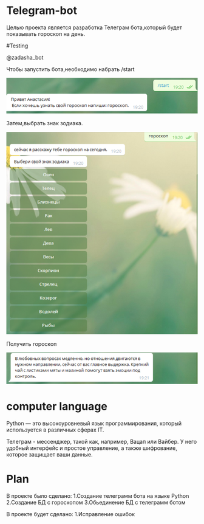 # Telegram-bot
Целью проекта является разработка Телеграм бота,который будет показывать гороскоп на день.

#Testing

@zadasha_bot

Чтобы запустить бота,необходимо набрать /start

![Alt text](https://github.com/baravinka/Telebot/blob/main/documentation/image1.PNG)

Затем,выбрать знак зодиака.

![Alt text](https://github.com/baravinka/Telebot/blob/main/documentation/image2.PNG)

Получить гороскоп

![Alt text](https://github.com/baravinka/Telebot/blob/main/documentation/image3.PNG)

# computer language

Python — это высокоуровневый язык программирования, который используется в различных сферах IT.

Телеграм - мессенджер, такой как, например, Вацап или Вайбер.
У него удобный интерфейс и простое управление, а также шифрование, которое защищает ваши данные.

# Plan

В проекте было сделано:
1.Создание телеграмм бота на языке Python
2.Создание БД с гороскопом
3.Обьединение БД с телеграмм ботом

В проекте будет сделано:
1.Исправление ошибок

